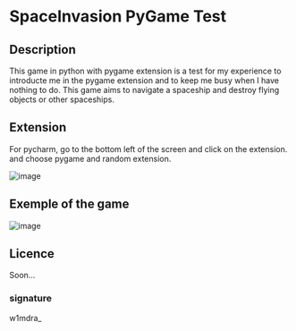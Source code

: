 # SpaceInvasion PyGame Test

## Description
This game in python with pygame extension is a test for my experience to introducte me in the pygame extension and to keep me busy when I have nothing to do.
This game aims to navigate a spaceship and destroy flying objects or other spaceships.

## Extension
For pycharm, go to the bottom left of the screen and click on the extension. and choose pygame and random extension.

![image](https://github.com/user-attachments/assets/f8788789-8586-4277-95a6-609186270d33)

## Exemple of the game
![image](https://github.com/user-attachments/assets/3ea51428-ea26-4f86-8386-1ddeec6b233d)


## Licence
Soon...

### signature
w1mdra_

